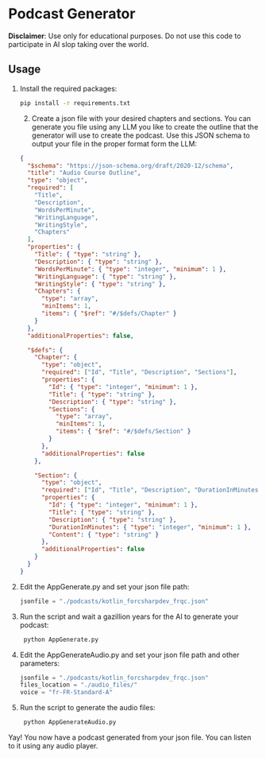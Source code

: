 ﻿# Podcast Generator

**Disclaimer**: Use only for educational purposes. Do not use this code to participate in AI slop taking over the world.

## Usage

1. Install the required packages:
   ```bash
   pip install -r requirements.txt
   ```
   2. Create a json file with your desired chapters and sections.
      You can generate you file using any LLM you like to create the outline that the generator will use to create the podcast.
      Use this JSON schema to output your file in the proper format form the LLM:
   ```json
   {
     "$schema": "https://json-schema.org/draft/2020-12/schema",
     "title": "Audio Course Outline",
     "type": "object",
     "required": [
       "Title",
       "Description",
       "WordsPerMinute",
       "WritingLanguage",
       "WritingStyle",
       "Chapters"
     ],
     "properties": {
       "Title": { "type": "string" },
       "Description": { "type": "string" },
       "WordsPerMinute": { "type": "integer", "minimum": 1 },
       "WritingLanguage": { "type": "string" },
       "WritingStyle": { "type": "string" },
       "Chapters": {
         "type": "array",
         "minItems": 1,
         "items": { "$ref": "#/$defs/Chapter" }
       }
     },
     "additionalProperties": false,
   
     "$defs": {
       "Chapter": {
         "type": "object",
         "required": ["Id", "Title", "Description", "Sections"],
         "properties": {
           "Id": { "type": "integer", "minimum": 1 },
           "Title": { "type": "string" },
           "Description": { "type": "string" },
           "Sections": {
             "type": "array",
             "minItems": 1,
             "items": { "$ref": "#/$defs/Section" }
           }
         },
         "additionalProperties": false
       },
   
       "Section": {
         "type": "object",
         "required": ["Id", "Title", "Description", "DurationInMinutes"],
         "properties": {
           "Id": { "type": "integer", "minimum": 1 },
           "Title": { "type": "string" },
           "Description": { "type": "string" },
           "DurationInMinutes": { "type": "integer", "minimum": 1 },
           "Content": { "type": "string" }
         },
         "additionalProperties": false
       }
     }
   }
   
   ```
3. Edit the AppGenerate.py and set your json file path:
   ```python
   jsonfile = "./podcasts/kotlin_forcsharpdev_frqc.json"
   ```
   
4. Run the script and wait a gazillion years for the AI to generate your podcast:
   ```bash
    python AppGenerate.py
    ```
   
5. Edit the AppGenerateAudio.py and set your json file path and other parameters:
   ```python
   jsonfile = "./podcasts/kotlin_forcsharpdev_frqc.json"
   files_location = "./audio_files/"
   voice = "fr-FR-Standard-A"
   ```
6. Run the script to generate the audio files:
   ```bash
    python AppGenerateAudio.py
    ```
   
Yay! You now have a podcast generated from your json file. You can listen to it using any audio player.
